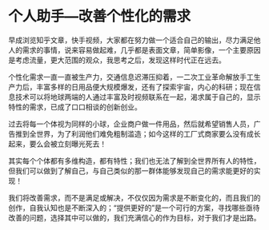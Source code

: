 个人助手—改善个性化的需求
=================================================


早成浏览知乎文章，快手视频，大家都在努力做一个适合自己的输出，尽力满足他人的需求的事情，说来容易做起难，几乎都是表面文章，简单影像，一个主要原因是考虑流量，更大范围的观众，我思考之后，发现这样时代正在远去。

个性化需求一直一直被生产力，交通信息迟滞压抑着，一二次工业革命解放手工生产力后，丰富多样的日用品便大规模爆发，还有了探索宇宙，内心的科研；现在信息技术可以将地球两端的人通过丰富及时视频联系在一起，渴求属于自己的，显示特性的需求，已成了口口相谈的创新创业。

过去将每一个体视为同样的小球，企业商户做一件用品，然后就希望销售人员，广告推到全世界，为了利润他们难免粗制滥造；如今这样的工厂式商家要么没有成长起来，要么会被立刻曝光死去！

其实每个个体都有多维构造，都有特性；我们也无法了解到全世界所有人的特性，但我们可以做到了解自己，与自己类似的那一群体能够发现自己的需求能更好的实现！

我们将改善需求，而不是满足或解决，不仅仅因为需求是不断变化的，而且我们的创作，自我认知也是不断深入的；“提供更好的”是一个可行的方案，寻找哪些亟待改善的问题，选择其中可以做的，我们充满信心的作为目标，对于我们才是出路。



